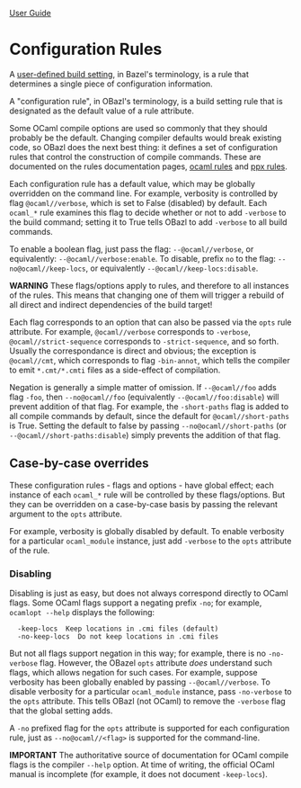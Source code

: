 [User Guide](index.md)

Configuration Rules
===================

A [user-defined build
setting](https://docs.bazel.build/versions/master/skylark/config.html#user-defined-build-settings),
in Bazel's terminology, is a rule that determines a single piece of
configuration information.

A "configuration rule", in OBazl's terminology, is a build setting rule
that is designated as the default value of a rule attribute.

Some OCaml compile options are used so commonly that they should
probably be the default. Changing compiler defaults would break existing
code, so OBazl does the next best thing: it defines a set of
configuration rules that control the construction of compile commands.
These are documented on the rules documentation pages, [ocaml
rules](../refman/rules_ocaml.md) and [ppx
rules](../refman/rules_ppx.md).

Each configuration rule has a default value, which may be globally
overridden on the command line. For example, verbosity is controlled by
flag `@ocaml//verbose`, which is set to False (disabled) by default.
Each `ocaml_*` rule examines this flag to decide whether or not to add
`-verbose` to the build command; setting it to True tells OBazl to add
`-verbose` to all build commands.

To enable a boolean flag, just pass the flag: `--@ocaml//verbose`, or
equivalently: `--@ocaml//verbose:enable`. To disable, prefix `no` to the
flag: `--no@ocaml//keep-locs`, or equivalently
`--@ocaml//keep-locs:disable`.

**WARNING** These flags/options apply to rules, and therefore to all
instances of the rules. This means that changing one of them will
trigger a rebuild of all direct and indirect dependencies of the build
target!

Each flag corresponds to an option that can also be passed via the
`opts` rule attribute. For example, `@ocaml//verbose` corresponds to
`-verbose`, `@ocaml//strict-sequence` corresponds to `-strict-sequence`,
and so forth. Usually the correspondance is direct and obvious; the
exception is `@ocaml//cmt`, which corresponds to flag `-bin-annot`,
which tells the compiler to emit `*.cmt/*.cmti` files as a side-effect
of compilation.

Negation is generally a simple matter of omission. If `--@ocaml//foo`
adds flag `-foo`, then `--no@ocaml//foo` (equivalently
`--@ocaml//foo:disable`) will prevent addition of that flag. For
example, the `-short-paths` flag is added to all compile commands by
default, since the default for `@ocaml//short-paths` is True. Setting
the default to false by passing `--no@ocaml//short-paths` (or
`--@ocaml//short-paths:disable`) simply prevents the addition of that
flag.

Case-by-case overrides
----------------------

These configuration rules - flags and options - have global effect; each
instance of each `ocaml_*` rule will be controlled by these
flags/options. But they can be overridden on a case-by-case basis by
passing the relevant argument to the `opts` attribute.

For example, verbosity is globally disabled by default. To enable
verbosity for a particular `ocaml_module` instance, just add `-verbose`
to the `opts` attribute of the rule.

### <a name="disabling">Disabling</a>

Disabling is just as easy, but does not always correspond directly to
OCaml flags. Some OCaml flags support a negating prefix `-no`; for
example, `ocamlopt --help` displays the following:

      -keep-locs  Keep locations in .cmi files (default)
      -no-keep-locs  Do not keep locations in .cmi files

But not all flags support negation in this way; for example, there is no
`-no-verbose` flag. However, the OBazel `opts` attribute *does*
understand such flags, which allows negation for such cases. For
example, suppose verbosity has been globally enabled by passing
`--@ocaml//verbose`. To disable verbosity for a particular
`ocaml_module` instance, pass `-no-verbose` to the `opts` attribute.
This tells OBazl (not OCaml) to remove the `-verbose` flag that the
global setting adds.

A `-no` prefixed flag for the `opts` attribute is supported for each
configuration rule, just as `--no@ocaml//<flag>` is supported for the
command-line.

**IMPORTANT** The authoritative source of documentation for OCaml
compile flags is the compiler `--help` option. At time of writing, the
official OCaml manual is incomplete (for example, it does not document
`-keep-locs`).
